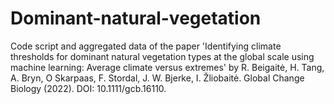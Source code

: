 # Dominant-natural-vegetation
Code script and aggregated data of the paper 'Identifying climate thresholds for dominant natural vegetation types at the global scale using machine learning: Average climate versus extremes' by R. Beigaitė, H. Tang, A. Bryn, O Skarpaas, F. Stordal, J. W. Bjerke, I. Žliobaitė. Global Change Biology (2022). DOI: 10.1111/gcb.16110. 
